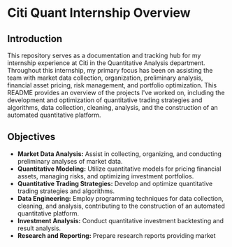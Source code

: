 # Citi Quant Internship Overview

## Introduction

This repository serves as a documentation and tracking hub for my internship experience at Citi in the Quantitative Analysis department. Throughout this internship, my primary focus has been on assisting the team with market data collection, organization, preliminary analysis, financial asset pricing, risk management, and portfolio optimization. This README provides an overview of the projects I've worked on, including the development and optimization of quantitative trading strategies and algorithms, data collection, cleaning, analysis, and the construction of an automated quantitative platform.

## Objectives

- **Market Data Analysis:** Assist in collecting, organizing, and conducting preliminary analyses of market data.
- **Quantitative Modeling:** Utilize quantitative models for pricing financial assets, managing risks, and optimizing investment portfolios.
- **Quantitative Trading Strategies:** Develop and optimize quantitative trading strategies and algorithms.
- **Data Engineering:** Employ programming techniques for data collection, cleaning, and analysis, contributing to the construction of an automated quantitative platform.
- **Investment Analysis:** Conduct quantitative investment backtesting and result analysis.
- **Research and Reporting:** Prepare research reports providing market
